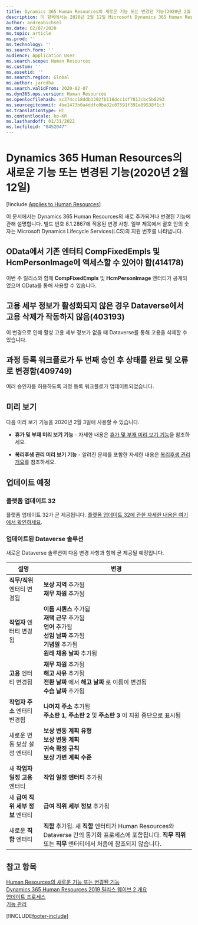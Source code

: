 ```yaml
---
title: Dynamics 365 Human Resources의 새로운 기능 또는 변경된 기능(2020년 2월 12일)
description: 이 항목에서는 2020년 2월 12일 Microsoft Dynamics 365 Human Resources의 새로 추가되거나 변경된 기능에 관해 설명합니다.
author: andreabichsel
ms.date: 02/07/2020
ms.topic: article
ms.prod: ''
ms.technology: ''
ms.search.form: ''
audience: Application User
ms.search.scope: Human Resources
ms.custom: ''
ms.assetid: ''
ms.search.region: Global
ms.author: jaredha
ms.search.validFrom: 2020-02-07
ms.dyn365.ops.version: Human Resources
ms.openlocfilehash: ac274cc18ddb3392fb118dcc1df7813cbc5b8293
ms.sourcegitcommit: 4be1473b0a4ddfc0ba82c07591f391e89538f1c3
ms.translationtype: HT
ms.contentlocale: ko-KR
ms.lasthandoff: 01/31/2022
ms.locfileid: "8452047"
---
```

# <a name="whats-new-or-changed-in-dynamics-365-human-resources-february-12-2020"></a>Dynamics 365 Human Resources의 새로운 기능 또는 변경된 기능(2020년 2월 12일)

[!include [Applies to Human Resources](../includes/applies-to-hr.md)]



이 문서에서는 Dynamics 365 Human Resources의 새로 추가되거나 변경된 기능에 관해 설명합니다. 빌드 번호 8.1.2867에 적용된 변경 사항. 일부 제목에서 괄호 안의 숫자는 Microsoft Dynamics Lifecycle Services(LCS)의 지원 번호를 나타냅니다.

## <a name="existing-entities-compfixedempls-and-hcmpersonimage-should-be-accessible-from-odata-414178"></a>OData에서 기존 엔터티 CompFixedEmpls 및 HcmPersonImage에 액세스할 수 있어야 함(414178)

이번 주 릴리스와 함께 **CompFixedEmpls** 및 **HcmPersonImage** 엔터티가 공개되었으며 OData를 통해 사용할 수 있습니다.

## <a name="delete-employment-from-dataverse-doesnt-work-when-employment-details-arent-active-403193"></a>고용 세부 정보가 활성화되지 않은 경우 Dataverse에서 고용 삭제가 작동하지 않음(403193)

이 변경으로 인해 활성 고용 세부 정보가 없을 때 Dataverse를 통해 고용을 삭제할 수 있습니다.

## <a name="course-registration-workflow-changes-status-to-complete-and-errors-after-second-approval-409749"></a>과정 등록 워크플로가 두 번째 승인 후 상태를 완료 및 오류로 변경함(409749)

여러 승인자를 허용하도록 과정 등록 워크플로가 업데이트되었습니다.

## <a name="in-preview"></a>미리 보기

다음 미리 보기 기능을 2020년 2월 3일에 사용할 수 있습니다.

- **휴가 및 부재 미리 보기 기능** - 자세한 내용은 [휴가 및 부재 미리 보기 기능](hr-leave-and-absence-overview.md?leave-and-absence-preview-features)을 참조하세요.

- **복리후생 관리 미리 보기 기능** - 알려진 문제를 포함한 자세한 내용은 [복리후생 관리 개요](hr-benefits-management-overview.md)를 참조하세요.

## <a name="coming-soon"></a>업데이트 예정

### <a name="platform-update-32"></a>플랫폼 업데이트 32 

플랫폼 업데이트 32가 곧 제공됩니다. [플랫폼 업데이트 32에 관한 자세한 내용은 여기에서 확인하세요](../fin-ops-core/dev-itpro/get-started/whats-new-platform-update-32.md).

### <a name="updated-dataverse-solution"></a>업데이트된 Dataverse 솔루션

새로운 Dataverse 솔루션이 다음 변경 사항과 함께 곧 제공될 예정입니다.

| 설명 | 변경 |
| ----------------------------------------- | --- |
| **직무/직위** 엔터티 변경됨 | **보상 지역** 추가됨</br>**재무 차원** 추가됨 |
| **작업자** 엔터티 변경됨 | **이름 시퀀스** 추가됨</br>**재택 근무** 추가됨</br>**언어** 추가됨</br>**선임 날짜** 추가됨</br>**기념일** 추가됨</br>**원래 채용 날짜** 추가됨 |
| **고용** 엔터티 변경됨 | **재무 차원** 추가됨</br>**해고 사유** 추가됨</br>**전환 날짜** 에서 **해고 날짜** 로 이름이 변경됨</br>**수습 날짜** 추가됨 |
| **작업자 주소** 엔터티 변경됨 | **나머지 주소** 추가됨</br>**주소란 1**, **주소란 2** 및 **주소란 3** 이 지원 중단으로 표시됨 |
| 새로운 변동 보상 설정 엔터티 | **보상 변동 계획 유형**</br>**보상 변동 계획**</br>**귀속 확정 규칙**</br>**보상 가변 계획 수준** |
| 새 **작업자 일정 고용** 엔터티 | **작업 일정 엔터티** 추가됨 |
| 새 **급여 직위 세부 정보** 엔터티 | **급여 직위 세부 정보** 추가됨 |
| 새로운 **직함** 엔터티 | **직함** 추가됨. 새 **직함** 엔터티가 Human Resources와 Dataverse 간의 동기화 프로세스에 포함됩니다. **직무 직위** 또는 **직무** 엔터티에서 처음에 참조되지 않습니다. |

## <a name="see-also"></a>참고 항목

[Human Resources의 새로운 기능 또는 변경된 기능](hr-admin-whats-new.md)</br>
[Dynamics 365 Human Resources 2019 릴리스 웨이브 2 개요](/dynamics365-release-plan/2019wave2/dynamics365-human-resources/)</br>
[업데이트 프로세스](hr-admin-setup-update-process.md)</br>
[기능 관리](hr-admin-manage-features.md)

[!INCLUDE[footer-include](../includes/footer-banner.md)]